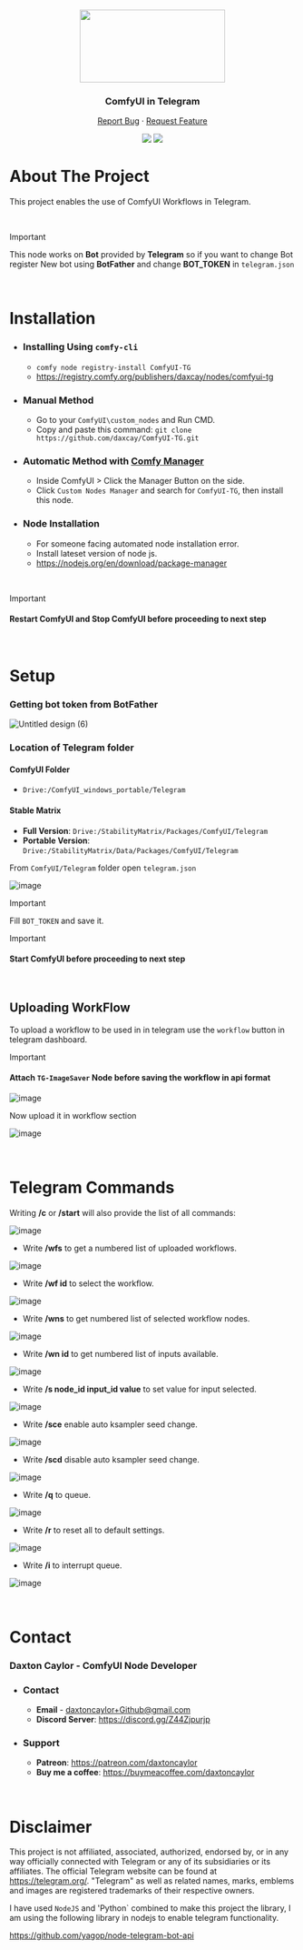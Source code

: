 <a id="readme-top"></a>

<br />
<div align="center">
  <a href="https://github.com/daxcay/ComfyUI-TG">
    <img src="https://github.com/user-attachments/assets/c35f3c6f-9a8b-426f-9dc8-79c7b2e535d1" width="256px" height="128px">
  </a>

  <h3 align="center">ComfyUI in Telegram</h3>

  <p align="center">
    <a href="https://github.com/daxcay/ComfyUI-TG/issues/new?labels=bug&template=bug-report---.md">Report Bug</a>
    ·
    <a href="https://github.com/daxcay/ComfyUI-TG/issues/new?labels=enhancement&template=feature-request---.md">Request Feature</a>
  </p>

  <p align="center">
    <img src="https://img.shields.io/badge/version-1.0.0-green" >
    <img src="https://img.shields.io/badge/last_update-Sept_2024-green" >
  </p>
  
</div>

# About The Project

This project enables the use of ComfyUI Workflows in Telegram.

<br />

> [!IMPORTANT]
> This node works on **Bot** provided by **Telegram** so if you want to change Bot register New bot using **BotFather** and change **BOT_TOKEN** in `telegram.json` 

<br />

# Installation

  - ### Installing Using `comfy-cli`
    - `comfy node registry-install ComfyUI-TG`
    - https://registry.comfy.org/publishers/daxcay/nodes/comfyui-tg
  
  - ### Manual Method
    - Go to your `ComfyUI\custom_nodes` and Run CMD.
    - Copy and paste this command: `git clone https://github.com/daxcay/ComfyUI-TG.git`
  
  - ### Automatic Method with [Comfy Manager](https://github.com/ltdrdata/ComfyUI-Manager)
    - Inside ComfyUI > Click the Manager Button on the side.
    - Click `Custom Nodes Manager` and search for `ComfyUI-TG`, then install this node.

  - ### Node Installation
    - For someone facing automated node installation error. 
    - Install lateset version of node js.
    - https://nodejs.org/en/download/package-manager
  
  <br>
  
  >[!IMPORTANT]
  > #### **Restart ComfyUI and Stop ComfyUI before proceeding to next step**

<br />

# Setup

### Getting bot token from BotFather

![Untitled design (6)](https://github.com/user-attachments/assets/ea381db3-4d28-4535-9c87-490ff2af9df4)

### Location of Telegram folder

#### ComfyUI Folder
  - `Drive:/ComfyUI_windows_portable/Telegram`

#### Stable Matrix
   -  **Full Version**: `Drive:/StabilityMatrix/Packages/ComfyUI/Telegram`
   -  **Portable Version**: `Drive:/StabilityMatrix/Data/Packages/ComfyUI/Telegram`

From `ComfyUI/Telegram` folder open `telegram.json`

![image](https://github.com/user-attachments/assets/a30ca344-d07a-48a2-8f65-39b3a564d83b)

> [!IMPORTANT]
> Fill `BOT_TOKEN` and save it.

>[!IMPORTANT]
> #### **Start ComfyUI before proceeding to next step**

<br />

## Uploading WorkFlow

To upload a workflow to be used in in telegram use the `workflow` button in telegram dashboard.

>[!IMPORTANT]
> #### **Attach `TG-ImageSaver` Node before saving the workflow in api format**

![image](https://github.com/user-attachments/assets/2ae18c4b-dd0d-4385-b404-0c4c09a08e5a)

Now upload it in workflow section

![image](https://github.com/user-attachments/assets/d0cae95f-3dea-42d5-9948-69093486ab52)

<br />

# Telegram Commands

Writing **/c** or **/start** will also provide the list of all commands:

![image](https://github.com/user-attachments/assets/e1eae84a-e0f2-41a8-9389-144eb5afd8bd)

- Write **/wfs** to get a numbered list of uploaded workflows.

![image](https://github.com/user-attachments/assets/4227503e-df68-4692-8c10-d5fd2ace5754)

- Write **/wf id** to select the workflow.

![image](https://github.com/user-attachments/assets/d5c63d1c-98e1-422f-8986-e38dc86f6986)

- Write **/wns** to get numbered list of selected workflow nodes.

![image](https://github.com/user-attachments/assets/04577a8d-53a2-41f2-ab8f-92c409598ef0)

- Write **/wn id** to get numbered list of inputs available.

![image](https://github.com/user-attachments/assets/85b19d92-39ee-48c9-965d-27ffaed24b1d)

- Write **/s node_id input_id value** to set value for input selected.

![image](https://github.com/user-attachments/assets/e3e6de3f-792a-4b1c-8696-5ed4540a4c3f)

- Write **/sce** enable auto ksampler seed change.

![image](https://github.com/user-attachments/assets/5792d046-ceb6-4923-aae9-bb3c9f7d83ff)

- Write **/scd** disable auto ksampler seed change.

![image](https://github.com/user-attachments/assets/f2e8209e-1dd7-4f3e-bd3d-fc30916789f5)

- Write **/q** to queue.

![image](https://github.com/user-attachments/assets/1fcd1e64-eb2b-4216-b958-b6ff820397f5)

- Write **/r** to reset all to default settings.

![image](https://github.com/user-attachments/assets/e615e2f1-cd4b-4f42-9572-e2f684542ff9)

- Write **/i** to interrupt queue.

![image](https://github.com/user-attachments/assets/d9710b51-c7b5-4750-8c96-47a3e040dacc)

<br/>

# Contact

### Daxton Caylor - ComfyUI Node Developer 

  - ### Contact
     - **Email** - daxtoncaylor+Github@gmail.com
     - **Discord Server**: https://discord.gg/Z44Zjpurjp
    
  - ### Support
     - **Patreon**: https://patreon.com/daxtoncaylor
     - **Buy me a coffee**: https://buymeacoffee.com/daxtoncaylor

<br/>

# Disclaimer

This project is not affiliated, associated, authorized, endorsed by, or in any way officially connected with Telegram or any of its subsidiaries or its affiliates. The official Telegram website can be found at https://telegram.org/. "Telegram" as well as related names, marks, emblems and images are registered trademarks of their respective owners. 

I have used `NodeJS` and 'Python` combined to make this project the library, I am using the following library in nodejs to enable telegram functionality. 

https://github.com/yagop/node-telegram-bot-api
